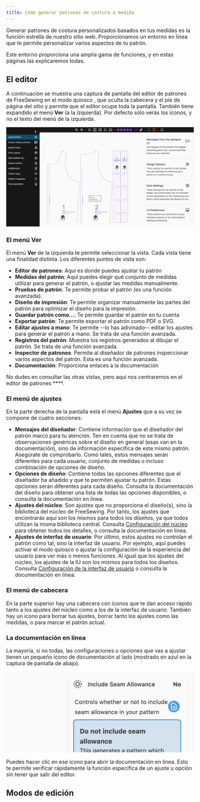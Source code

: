 ```yaml
---
title: Cómo generar patrones de costura a medida
---
```


Generar patrones de costura personalizados basados en tus medidas es la función estrella de nuestro sitio web. Proporcionamos un entorno en línea que te permite personalizar varios aspectos de tu patrón.

Este entorno proporciona una amplia gama de funciones, y en estas páginas las explicaremos todas.

<ControlTip />

## El editor

A continuación se muestra una captura de pantalla del editor de patrones de FreeSewing en el modo quiosco [](/docs/about/site/draft/ui-settings/kiosk) , que oculta la cabecera y el pie de página del sitio y permite que el editor ocupe toda la pantalla. También tiene expandido el menú **Ver** (a la izquierda). Por defecto sólo verás los iconos, y no el texto del menú de la izquierda.

![Captura de pantalla del editor de patrones de FreeSewing](editor.png "Captura de pantalla del editor de patrones de Freesewing")

### El menú Ver

El menú **Ver** de la izquierda te permite seleccionar la vista. Cada vista tiene una finalidad distinta. Los diferentes puntos de vista son:

- **Editor de patrones**: Aquí es donde puedes ajustar tu patrón
- **Medidas del patrón**: Aquí puedes elegir qué conjunto de medidas utilizar para generar el patrón, o ajustar las medidas manualmente.
- **Pruebas de patrón**: Te permite probar el patrón (es una función avanzada).
- **Diseño de impresión**: Te permite organizar manualmente las partes del patrón para optimizar el diseño para la impresión.
- **Guardar patrón como...**: Te permite guardar el patrón en tu cuenta
- **Exportar patrón**: Te permite exportar el patrón como PDF o SVG.
- **Editar ajustes a mano**: Te permite --lo has adivinado-- editar los ajustes para generar el patrón a mano. Se trata de una función avanzada.
- **Registros del patrón**: Muestra los registros generados al dibujar el patrón. Se trata de una función avanzada.
- **Inspector de patrones**: Permite al diseñador de patrones inspeccionar varios aspectos del patrón. Esta es una función avanzada.
- **Documentación**: Proporciona enlaces a la documentación

No dudes en consultar las otras vistas, pero aquí nos centraremos en el editor de patrones ****.

### El menú de ajustes

En la parte derecha de la pantalla está el menú **Ajustes** que a su vez se compone de cuatro secciones:

- **Mensajes del diseñador**: Contiene información que el diseñador del patrón marcó para tu atención. Ten en cuenta que no se trata de observaciones genéricas sobre el diseño en general (esas van en la documentación), sino de información específica de este mismo patrón. Asegúrate de comprobarlo. Como tales, estos mensajes serán diferentes para cada usuario, conjunto de medidas o incluso combinación de opciones de diseño.
- **Opciones de diseño**: Contiene todas las opciones diferentes que el diseñador ha añadido y que te permiten ajustar tu patrón. Estas opciones serán diferentes para cada diseño. Consulta la documentación del diseño para obtener una lista de todas las opciones disponibles, o consulta la documentación en línea.
- **Ajustes del núcleo**: Son ajustes que no proporciona el diseño(s), sino la biblioteca del núcleo de FreeSewing. Por tanto, los ajustes que encontrarás aquí son los mismos para todos los diseños, ya que todos utilizan la misma biblioteca central. Consulta [Configuración del núcleo](/docs/about/site/draft/core-settings) para obtener todos los detalles, o consulta la documentación en línea.
- **Ajustes de interfaz de usuario**: Por último, estos ajustes no controlan el patrón como tal, sino la interfaz de usuario. Por ejemplo, aquí puedes activar el modo quiosco o ajustar la configuración de la experiencia del usuario para ver más o menos funciones. Al igual que los ajustes del núcleo, los ajustes de la IU son los mismos para todos los diseños. Consulta [Configuración de la interfaz de usuario](/docs/about/site/draft/ui-settings) o consulta la documentación en línea.

### El menú de cabecera

En la parte superior hay una cabecera con iconos que te dan acceso rápido tanto a los ajustes del núcleo como a los de la interfaz de usuario. También hay un icono para borrar tus ajustes, borrar tanto los ajustes como las medidas, o para marcar el patrón actual.

### La documentación en línea

La mayoría, si no todas, las configuraciones u opciones que vas a ajustar tienen un pequeño icono de documentación al lado (mostrado en azul en la captura de pantalla de abajo).

![Captura de pantalla del icono docs](docs.png)

Puedes hacer clic en ese icono para abrir la documentación en línea. Esto te permite verificar rápidamente la función específica de un ajuste u opción sin tener que salir del editor.

## Modos de edición

